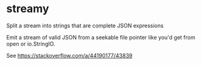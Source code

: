 # streamy

Split a stream into strings that are complete JSON expressions

Emit a stream of valid JSON from a seekable file pointer like you'd get from
open or io.StringIO.

See https://stackoverflow.com/a/44190177/43839
